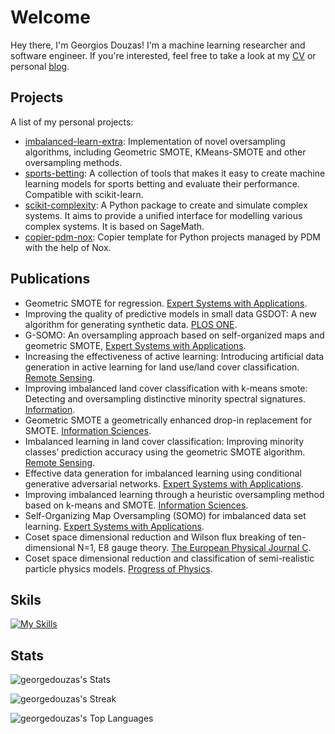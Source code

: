 # Welcome

Hey there, I'm Georgios Douzas! I'm a machine learning researcher and software engineer. If you're interested, feel free to take a
look at my [CV](https://georgedouzas.github.io/about.html) or personal [blog](https://georgedouzas.github.io/).

## Projects

A list of my personal projects:

- [imbalanced-learn-extra](https://github.com/georgedouzas/imbalanced-learn-extra): Implementation of novel oversampling
  algorithms, including Geometric SMOTE, KMeans-SMOTE and other oversampling methods.
- [sports-betting](https://github.com/georgedouzas/sports-betting): A collection of tools that makes it easy to create machine
  learning models for sports betting and evaluate their performance. Compatible with scikit-learn.
- [scikit-complexity](https://github.com/georgedouzas/sage-physics): A Python package to create and simulate complex systems. It
  aims to provide a unified interface for modelling various complex systems. It is based on SageMath.
- [copier-pdm-nox](https://github.com/georgedouzas/copier-pdm-nox): Copier template for Python projects managed by PDM with the
  help of Nox.

## Publications

- Geometric SMOTE for regression. [Expert Systems with
  Applications](https://www.sciencedirect.com/science/article/abs/pii/S095741742101678X).
- Improving the quality of predictive models in small data GSDOT: A new algorithm for generating synthetic data. [PLOS ONE](https://journals.plos.org/plosone/article?id=10.1371/journal.pone.0265626).
- G-SOMO: An oversampling approach based on self-organized maps and geometric SMOTE, [Expert Systems with Applications](https://www.sciencedirect.com/science/article/abs/pii/S095741742100662X).
- Increasing the effectiveness of active learning: Introducing artificial data generation in active learning for land use/land
  cover classification. [Remote Sensing](https://www.mdpi.com/2072-4292/13/13/2619).
- Improving imbalanced land cover classification with k-means smote: Detecting and oversampling distinctive minority spectral
  signatures. [Information](https://www.mdpi.com/2078-2489/12/7/266).
- Geometric SMOTE a geometrically enhanced drop-in replacement for SMOTE. [Information Sciences](https://www.sciencedirect.com/science/article/abs/pii/S0020025519305353).
- Imbalanced learning in land cover classification: Improving minority classes’ prediction accuracy using the geometric SMOTE
  algorithm. [Remote Sensing](https://www.mdpi.com/2072-4292/11/24/3040).
- Effective data generation for imbalanced learning using conditional generative adversarial networks. [Expert Systems with Applications](https://www.sciencedirect.com/science/article/abs/pii/S0957417417306346).
- Improving imbalanced learning through a heuristic oversampling method based on k-means and SMOTE. [Information Sciences](https://www.sciencedirect.com/science/article/abs/pii/S0020025518304997).
- Self-Organizing Map Oversampling (SOMO) for imbalanced data set learning. [Expert Systems with Applications](https://www.sciencedirect.com/science/article/abs/pii/S0957417417302324).
- Coset space dimensional reduction and Wilson flux breaking of ten-dimensional N=1, E8 gauge theory. [The European Physical
  Journal C](https://link.springer.com/article/10.1140/epjc/s10052-008-0822-0).
- Coset space dimensional reduction and classification of semi-realistic particle physics models. [Progress of Physics](https://onlinelibrary.wiley.com/doi/abs/10.1002/prop.200710515).

## Skils

[![My Skills](https://skillicons.dev/icons?i=js,html,css,c,python,cpp,rust,pytorch,tensorflow,docker,linux,aws,fastapi,github,matlab,nodejs,bash,react,vim,r&perline=5)](https://skillicons.dev)

## Stats

![georgedouzas's
Stats](https://github-readme-stats.vercel.app/api?username=georgedouzas&theme=vue-dark&show_icons=true&hide_border=true&count_private=true)

![georgedouzas's Streak](https://github-readme-streak-stats.herokuapp.com/?user=georgedouzas&theme=vue-dark&hide_border=true)

![georgedouzas's Top Languages](https://github-readme-stats.vercel.app/api/top-langs/?username=georgedouzas&theme=vue-dark&show_icons=true&hide_border=true&layout=compact)